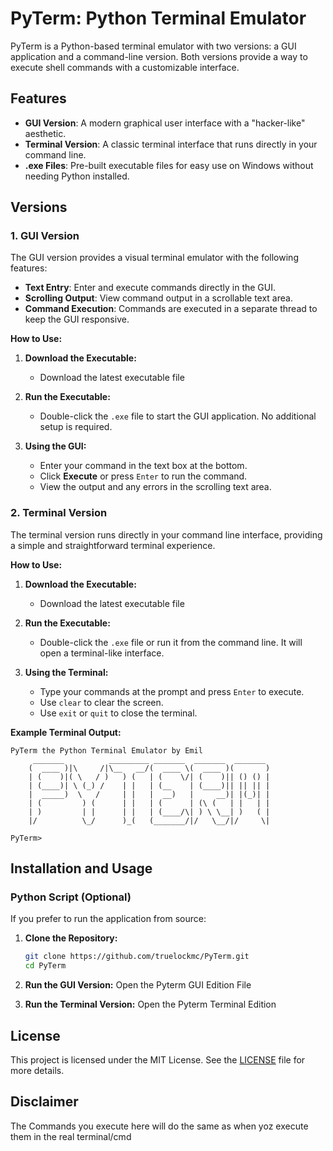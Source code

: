 

# PyTerm: Python Terminal Emulator

PyTerm is a Python-based terminal emulator with two versions: a GUI application and a command-line version. Both versions provide a way to execute shell commands with a customizable interface.

## Features

- **GUI Version**: A modern graphical user interface with a "hacker-like" aesthetic.
- **Terminal Version**: A classic terminal interface that runs directly in your command line.
- **.exe Files**: Pre-built executable files for easy use on Windows without needing Python installed.

## Versions

### 1. GUI Version

The GUI version provides a visual terminal emulator with the following features:

- **Text Entry**: Enter and execute commands directly in the GUI.
- **Scrolling Output**: View command output in a scrollable text area.
- **Command Execution**: Commands are executed in a separate thread to keep the GUI responsive.

**How to Use:**

1. **Download the Executable:**
   - Download the latest executable file

2. **Run the Executable:**
   - Double-click the `.exe` file to start the GUI application. No additional setup is required.

3. **Using the GUI:**
   - Enter your command in the text box at the bottom.
   - Click **Execute** or press `Enter` to run the command.
   - View the output and any errors in the scrolling text area.

### 2. Terminal Version

The terminal version runs directly in your command line interface, providing a simple and straightforward terminal experience.

**How to Use:**

1. **Download the Executable:**
   - Download the latest executable file

2. **Run the Executable:**
   - Double-click the `.exe` file or run it from the command line. It will open a terminal-like interface.

3. **Using the Terminal:**
   - Type your commands at the prompt and press `Enter` to execute.
   - Use `clear` to clear the screen.
   - Use `exit` or `quit` to close the terminal.

**Example Terminal Output:**

```plaintext
PyTerm the Python Terminal Emulator by Emil
     _______          _________ _______  _______  _______ 
    (  ____ )|\     /|\__   __/(  ____ \(  ____ )(       )
    | (    )|( \   / )   ) (   | (    \/| (    )|| () () |
    | (____)| \ (_) /    | |   | (__    | (____)|| || || |
    |  _____)  \   /     | |   |  __)   |     __)| |(_)| |
    | (         ) (      | |   | (      | (\ (   | |   | |
    | )         | |      | |   | (____/\| ) \ \__| )   ( |
    |/          \_/      )_(   (_______/|/   \__/|/     \|
                                                          
PyTerm>
```

## Installation and Usage

### Python Script (Optional)

If you prefer to run the application from source:

1. **Clone the Repository:**

    ```bash
    git clone https://github.com/truelockmc/PyTerm.git
    cd PyTerm
    ```
3. **Run the GUI Version:**
Open the Pyterm GUI Edition File

5. **Run the Terminal Version:**
Open the Pyterm Terminal Edition

## License

This project is licensed under the MIT License. See the [LICENSE](LICENSE) file for more details.

## Disclaimer

The Commands you execute here will do the same as when yoz execute them in the real terminal/cmd
